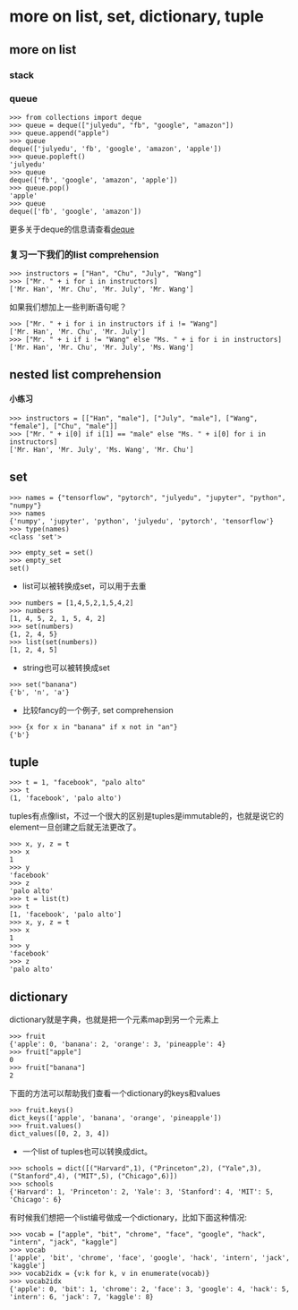 # more on list, set, dictionary, tuple

## more on list

### stack



### queue
```
>>> from collections import deque
>>> queue = deque(["julyedu", "fb", "google", "amazon"])
>>> queue.append("apple")
>>> queue
deque(['julyedu', 'fb', 'google', 'amazon', 'apple'])
>>> queue.popleft()
'julyedu'
>>> queue
deque(['fb', 'google', 'amazon', 'apple'])
>>> queue.pop()
'apple'
>>> queue
deque(['fb', 'google', 'amazon'])
```

更多关于deque的信息请查看[deque](https://docs.python.org/3/library/collections.html#collections.deque)

### 复习一下我们的list comprehension
```
>>> instructors = ["Han", "Chu", "July", "Wang"]
>>> ["Mr. " + i for i in instructors]
['Mr. Han', 'Mr. Chu', 'Mr. July', 'Mr. Wang']
```

如果我们想加上一些判断语句呢？
```
>>> ["Mr. " + i for i in instructors if i != "Wang"]
['Mr. Han', 'Mr. Chu', 'Mr. July']
>>> ["Mr. " + i if i != "Wang" else "Ms. " + i for i in instructors]
['Mr. Han', 'Mr. Chu', 'Mr. July', 'Ms. Wang']
```

## nested list comprehension



#### 小练习
```
>>> instructors = [["Han", "male"], ["July", "male"], ["Wang", "female"], ["Chu", "male"]] 
>>> ["Mr. " + i[0] if i[1] == "male" else "Ms. " + i[0] for i in instructors]
['Mr. Han', 'Mr. July', 'Ms. Wang', 'Mr. Chu']
```

## set
```
>>> names = {"tensorflow", "pytorch", "julyedu", "jupyter", "python", "numpy"}
>>> names
{'numpy', 'jupyter', 'python', 'julyedu', 'pytorch', 'tensorflow'}
>>> type(names)
<class 'set'>
```


```
>>> empty_set = set()
>>> empty_set
set()
```

- list可以被转换成set，可以用于去重
```
>>> numbers = [1,4,5,2,1,5,4,2]
>>> numbers
[1, 4, 5, 2, 1, 5, 4, 2]
>>> set(numbers)
{1, 2, 4, 5}
>>> list(set(numbers))
[1, 2, 4, 5]
```
- string也可以被转换成set
```
>>> set("banana")
{'b', 'n', 'a'}
```

- 比较fancy的一个例子, set comprehension
```
>>> {x for x in "banana" if x not in "an"}
{'b'}
```


## tuple


```
>>> t = 1, "facebook", "palo alto"
>>> t
(1, 'facebook', 'palo alto')
```

tuples有点像list，不过一个很大的区别是tuples是immutable的，也就是说它的element一旦创建之后就无法更改了。

```
>>> x, y, z = t
>>> x
1
>>> y
'facebook'
>>> z
'palo alto'
>>> t = list(t)
>>> t
[1, 'facebook', 'palo alto']
>>> x, y, z = t
>>> x
1
>>> y
'facebook'
>>> z
'palo alto'

```

## dictionary

dictionary就是字典，也就是把一个元素map到另一个元素上
```
>>> fruit
{'apple': 0, 'banana': 2, 'orange': 3, 'pineapple': 4}
>>> fruit["apple"]
0
>>> fruit["banana"]
2
```

下面的方法可以帮助我们查看一个dictionary的keys和values
```
>>> fruit.keys()
dict_keys(['apple', 'banana', 'orange', 'pineapple'])
>>> fruit.values()
dict_values([0, 2, 3, 4])

```

- 一个list of tuples也可以转换成dict。
```
>>> schools = dict([("Harvard",1), ("Princeton",2), ("Yale",3), ("Stanford",4), ("MIT",5), ("Chicago",6)])
>>> schools
{'Harvard': 1, 'Princeton': 2, 'Yale': 3, 'Stanford': 4, 'MIT': 5, 'Chicago': 6}
```

有时候我们想把一个list编号做成一个dictionary，比如下面这种情况:
```
>>> vocab = ["apple", "bit", "chrome", "face", "google", "hack", "intern", "jack", "kaggle"]
>>> vocab
['apple', 'bit', 'chrome', 'face', 'google', 'hack', 'intern', 'jack', 'kaggle']
>>> vocab2idx = {v:k for k, v in enumerate(vocab)}
>>> vocab2idx
{'apple': 0, 'bit': 1, 'chrome': 2, 'face': 3, 'google': 4, 'hack': 5, 'intern': 6, 'jack': 7, 'kaggle': 8}
```



